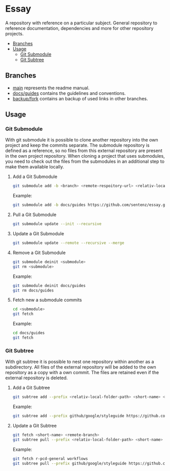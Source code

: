 <!-- omit in toc -->
# Essay

A repository with reference on a particular subject. General repository to reference documentation, dependencies and more for other repository projects.

- [Branches](#branches)
- [Usage](#usage)
  - [Git Submodule](#git-submodule)
  - [Git Subtree](#git-subtree)

## Branches

- [main](https://github.com/sentenz/essay/tree/main) represents the readme manual.
- [docs/guides](https://github.com/sentenz/essay/tree/docs/guides) contains the guidelines and conventions.
- [backup/fork](https://github.com/sentenz/essay/tree/backup/fork) contains an backup of used links in other branches.

## Usage

### Git Submodule

With git submodule it is possible to clone another repository into the own project and keep the commits separate.
The submodule repository is defined as a reference, so no files from this external repository are present in the own project repository. When cloning a project that uses submodules, you need to check out the files from the submodules in an additional step to make them available locally.

1. Add a Git Submodule

   ```bash
   git submodule add -b <branch> <remote-respoitory-url> <relativ-local-folder-path>
   ```

   Example:

   ```bash
   git submodule add -b docs/guides https://github.com/sentenz/essay.git docs/guides
   ```

2. Pull a Git Submodule

   ```bash
   git submodule update --init --recursive
   ```

3. Update a Git Submodule

   ```bash
   git submodule update --remote --recursive --merge
   ```

4. Remove a Git Submodule

   ```bash
   git submodule deinit <submodule>
   git rm <submodule>
   ```

   Example:

   ```bash
   git submodule deinit docs/guides
   git rm docs/guides
   ```

5. Fetch new a submodule commits

   ```bash
   cd <submodule>
   git fetch
   ```

   Example:

   ```bash
   cd docs/guides
   git fetch
   ```

### Git Subtree

With git subtree it is possible to nest one repository within another as a subdirectory. All files of the external repository will be added to the own repository as a copy with a own commit. The files are retained even if the external repository is deleted.

1. Add a Git Subtree

   ```bash
   git subtree add --prefix <relativ-local-folder-path> <short-name> <remote-branch> --squash
   ```

   Example:

   ```bash
   git subtree add --prefix github/google/styleguide https://github.com/google/styleguide.git gh-pages --squash
   ```

2. Update a Git Subtree

   ```bash
   git fetch <short-name> <remote-branch>
   git subtree pull --prefix <relativ-local-folder-path> <short-name> <remote-branch> --squash
      ```

   Example:

   ```bash
   git fetch r-pcd-general workflows
   git subtree pull --prefix github/google/styleguide https://github.com/google/styleguide.git gh-pages --squash
   ```
